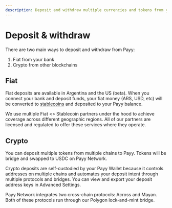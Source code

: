 ```yaml
---
description: Deposit and withdraw multiple currencies and tokens from your Payy wallet
---
```


# Deposit & withdraw

There are two main ways to deposit and withdraw from Payy:

1. Fiat from your bank
2. Crypto from other blockchains

## Fiat

Fiat deposits are available in Argentina and the US (beta). When you connect your bank and deposit funds, your fiat money (ARS, USD, etc) will be converted to [stablecoins](stablecoins/ "mention") and deposited to your Payy balance.

We use multiple Fiat <> Stablecoin partners under the hood to achieve coverage across different geographic regions. All of our partners are licensed and regulated to offer these services where they operate.

## Crypto

You can deposit multiple tokens from multiple chains to Payy. Tokens will be bridge and swapped to USDC on Payy Network.&#x20;

Crypto deposits are self-custodied by your Payy Wallet because it controls addresses on multiple chains and automates your deposit intent through multiple protocols and bridges. You can view and export your deposit address keys in Advanced Settings.

Payy Network integrates two cross-chain protocols: Across and Mayan. Both of these protocols run through our Polygon lock-and-mint bridge.

